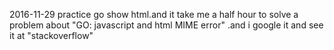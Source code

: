 

2016-11-29
	practice go show html.and it take me a half hour to solve a problem about "GO: javascript and html MIME error" .and i google it and see it at "stackoverflow"